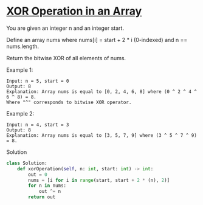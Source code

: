 # [XOR Operation in an Array](https://leetcode.com/problems/xor-operation-in-an-array/)

You are given an integer n and an integer start.

Define an array nums where nums[i] = start + 2 * i (0-indexed) and n == nums.length.

Return the bitwise XOR of all elements of nums.

Example 1:
```
Input: n = 5, start = 0
Output: 8
Explanation: Array nums is equal to [0, 2, 4, 6, 8] where (0 ^ 2 ^ 4 ^ 6 ^ 8) = 8.
Where "^" corresponds to bitwise XOR operator.
```
Example 2:
```
Input: n = 4, start = 3
Output: 8
Explanation: Array nums is equal to [3, 5, 7, 9] where (3 ^ 5 ^ 7 ^ 9) = 8.
```
Solution
```python
class Solution:
    def xorOperation(self, n: int, start: int) -> int:
        out = 0
        nums = [i for i in range(start, start + 2 * (n), 2)]
        for n in nums:
            out ^= n
        return out
```